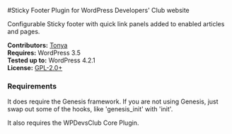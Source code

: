 #Sticky Footer Plugin for WordPress Developers' Club website

Configurable Sticky footer with quick link panels added to enabled articles and pages.
	 	
__Contributors:__ [Tonya](https://github.com/hellofromtonya)  
__Requires:__ WordPress 3.5  
__Tested up to:__ WordPress 4.2.1  
__License:__ [GPL-2.0+](http://www.gnu.org/licenses/gpl-2.0.html) 

### Requirements

It does require the Genesis framework.  If you are not using Genesis, just swap out some of the hooks, like 'genesis_init' with 'init'.

It also requires the WPDevsClub Core Plugin.